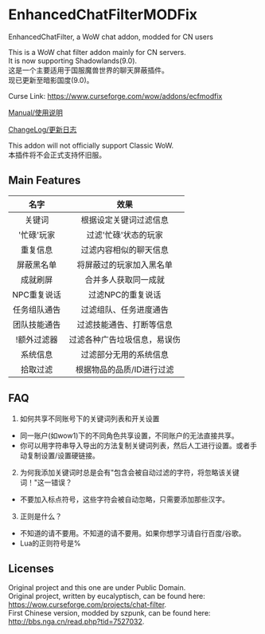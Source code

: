 # EnhancedChatFilterMODFix
EnhancedChatFilter, a WoW chat addon, modded for CN users

This is a WoW chat filter addon mainly for CN servers.  
It is now supporting Shadowlands(9.0).  
这是一个主要适用于国服魔兽世界的聊天屏蔽插件。  
现已更新至暗影国度(9.0)。  

Curse Link: <https://www.curseforge.com/wow/addons/ecfmodfix>

[Manual/使用说明](https://github.com/Rubgrsch/EnhancedChatFilterMODFix/wiki/Manual)

[ChangeLog/更新日志](https://github.com/Rubgrsch/EnhancedChatFilterMODFix/blob/master/EnhancedChatFilter/changelog.txt)

This addon will not officially support Classic WoW.  
本插件将不会正式支持怀旧服。  

Main Features
-------------

|名字|效果|
|:---:|:---:|
|关键词|根据设定关键词过滤信息|
|'忙碌'玩家|过滤'忙碌'状态的玩家|
|重复信息|过滤内容相似的聊天信息|
|屏蔽黑名单|将屏蔽过的玩家加入黑名单|
|成就刷屏|合并多人获取同一成就|
|NPC重复说话|过滤NPC的重复说话|
|任务组队通告|过滤组队、任务进度通告|
|团队技能通告|过滤技能通告、打断等信息|
|!额外过滤器|过滤各种广告垃圾信息，易误伤|
|系统信息|过滤部分无用的系统信息|
|拾取过滤|根据物品的品质/ID进行过滤|

FAQ
---

1. 如何共享不同账号下的关键词列表和开关设置
  - 同一账户(如wow1)下的不同角色共享设置，不同账户的无法直接共享。
  - 你可以用字符串导入导出的方法复制关键词列表，然后人工进行设置。或者手动复制设置/设置硬链接。

2. 为何我添加关键词时总是会有"包含会被自动过滤的字符，将忽略该关键词！"这一错误？
  - 不要加入标点符号，这些字符会被自动忽略，只需要添加那些汉字。

3. 正则是什么？
  - 不知道的请不要用。不知道的请不要用。如果你想学习请自行百度/谷歌。
  - Lua的正则符号是%

Licenses
--------

Original project and this one are under Public Domain.  
Original project, written by eucalyptisch, can be found here: <https://wow.curseforge.com/projects/chat-filter>.  
First Chinese version, modded by szpunk, can be found here: <http://bbs.nga.cn/read.php?tid=7527032>.  
